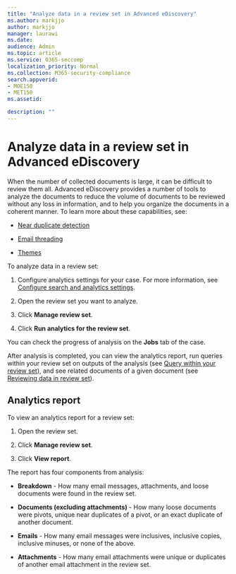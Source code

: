 ```yaml
---
title: "Analyze data in a review set in Advanced eDiscovery"
ms.author: markjjo
author: markjjo
manager: laurawi
ms.date: 
audience: Admin
ms.topic: article
ms.service: O365-seccomp
localization_priority: Normal
ms.collection: M365-security-compliance 
search.appverid: 
- MOE150
- MET150
ms.assetid: 

description: ""
---
```


# Analyze data in a review set in Advanced eDiscovery

When the number of collected documents is large, it can be difficult to review them all. Advanced eDiscovery provides a number of tools to analyze the documents to reduce the volume of documents to be reviewed without any loss in information, and to help you organize the documents in a coherent manner. To learn more about these capabilities, see:

- [Near duplicate detection](near-duplicates.md)

- [Email threading](email-threading.md)

- [Themes](themes.md)

To analyze data in a review set:

1. Configure analytics settings for your case. For more information, see [Configure search and analytics settings](configure-search-analytics-settings.md).

2. Open the review set you want to analyze.

3. Click **Manage review set**.

4. Click **Run analytics for the review set**.

You can check the progress of analysis on the **Jobs** tab of the case.

 After analysis is completed, you can view the analytics report, run queries within your review set on outputs of the analysis (see [Query within your review set](review-set-search.md)), and see related documents of a given document (see [Reviewing data in review set](reviewing-data-in-review-set.md)).

## Analytics report

To view an analytics report for a review set:

1. Open the review set.

2. Click **Manage review set**.

3. Click **View report**.

The report has four components from analysis:

- **Breakdown** - How many email messages, attachments, and loose documents were found in the review set.

- **Documents (excluding attachments)** - How many loose documents were pivots, unique near duplicates of a pivot, or an exact duplicate of another document.

- **Emails** - How many email messages were inclusives, inclusive copies, inclusive minuses, or none of the above.

- **Attachments** - How many email attachments were unique or duplicates of another email attachment in the review set.